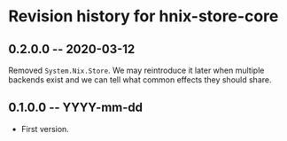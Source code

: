 # Revision history for hnix-store-core

## 0.2.0.0 -- 2020-03-12

Removed `System.Nix.Store`. We may reintroduce it later when multiple backends
exist and we can tell what common effects they should share.

## 0.1.0.0  -- YYYY-mm-dd

* First version.
